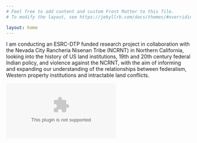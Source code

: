 ```yaml
---
# Feel free to add content and custom Front Matter to this file.
# To modify the layout, see https://jekyllrb.com/docs/themes/#overriding-theme-defaults

layout: home
---
```

I am conducting an ESRC-DTP funded research project in collaboration with the Nevada City Rancheria Nisenan Tribe (NCRNT) in Northern California, looking into the history of US land institutions, 19th and 20th century federal Indian policy, and violence against the NCRNT, with the aim of informing and expanding our understanding of the relationships between federalism, Western property institutions and intractable land conflicts.

<embed src= “https://github.com/megandrenoir/digital-cv/blob/main/Megan%20Dido%20Renoir_Academic%20CV_2024.pdf” type=”application/pdf” width=”##%” height=”##px” />

